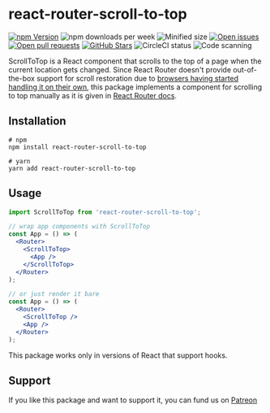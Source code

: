 # react-router-scroll-to-top

[![npm Version](https://img.shields.io/npm/v/react-router-scroll-to-top.svg)](https://www.npmjs.com/package/react-router-scroll-to-top)
![npm downloads per week](https://img.shields.io/npm/dw/react-router-scroll-to-top)
![Minified size](https://img.shields.io/bundlephobia/min/react-router-scroll-to-top)
[![Open issues](https://img.shields.io/github/issues-raw/dimazuien/react-router-scroll-to-top)](https://github.com/dimazuien/react-router-scroll-to-top/issues)
[![Open pull requests](https://img.shields.io/github/issues-pr-raw/dimazuien/react-router-scroll-to-top)](https://github.com/dimazuien/react-router-scroll-to-top/pulls)
[![GitHub Stars](https://img.shields.io/github/stars/dimazuien/react-router-scroll-to-top)](https://github.com/dimazuien/react-router-scroll-to-top/stargazers)
![CircleCI status](https://img.shields.io/circleci/build/github/dimazuien/react-router-scroll-to-top/main?label=circleci)
![Code scanning](https://img.shields.io/github/workflow/status/dimazuien/react-router-scroll-to-top/CodeQL?label=code%20scanning)

ScrollToTop is a React component that scrolls to the top of a page when the current location gets changed. Since React Router doesn't provide out-of-the-box support for scroll restoration due to [browsers having started handling it on their own](https://majido.github.io/scroll-restoration-proposal/history-based-api.html), this package implements a component for scrolling to top manually as it is given in [React Router docs](https://reactrouter.com/web/guides/scroll-restoration#scroll-restoration-scroll-to-top).

## Installation

```shell
# npm
npm install react-router-scroll-to-top

# yarn
yarn add react-router-scroll-to-top
```

## Usage

```jsx
import ScrollToTop from 'react-router-scroll-to-top';

// wrap app components with ScrollToTop
const App = () => (
  <Router>
    <ScrollToTop>
      <App />
    </ScrollToTop>
  </Router>
);

// or just render it bare
const App = () => (
  <Router>
    <ScrollToTop />
    <App />
  </Router>
);
```

This package works only in versions of React that support hooks.

## Support

If you like this package and want to support it, you can fund us on [Patreon](https://www.patreon.com/dimazuien)
